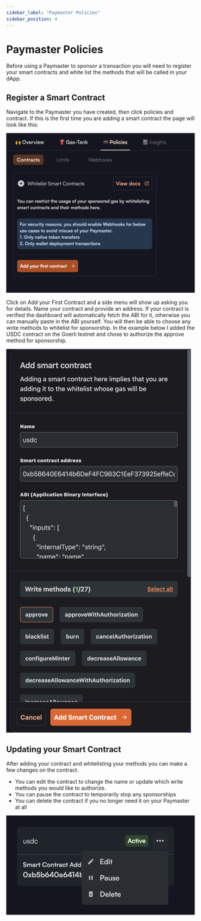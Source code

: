```yaml
---
sidebar_label: "Paymaster Policies"
sidebar_position: 4
---
```


# Paymaster Policies

Before using a Paymaster to sponsor a transaction you will need to register your smart contracts and white list the methods that will be called in your dApp.

## Register a Smart Contract

Navigate to the Paymaster you have created, then click policies and contract. If this is the first time you are adding a smart contract the page will look like this:

![new contract](../images/contracts/new_contract.png)

Click on Add your First Contract and a side menu will show up asking you for details. Name your contract and provide an address. If your contract is verified the dashboard will automatically fetch the ABI for it, otherwise you can manually paste in the ABI yourself. You will then be able to choose any write methods to whitelist for sponsorship. In the example below I added the USDC contract on the Goerli testnet and chose to authorize the approve method for sponsorship.

![add contract](../images/contracts/add_contract.png)

## Updating your Smart Contract

After adding your contract and whitelisting your methods you can make a few changes on the contract.

- You can edit the contract to change the name or update which write methods you would like to authorize.
- You can pause the contract to temporarily stop any sponsorships
- You can delete the contract if you no longer need it on your Paymaster at all

![update contract](../images/contracts/changes.png)
